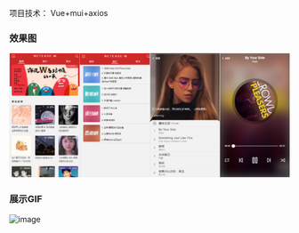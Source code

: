 项目技术： Vue+mui+axios


### 效果图

![image](https://github.com/guanyuqi/vue_neteasemusic_demo/blob/master/src/assets/demo.png)

### 展示GIF

![image](https://github.com/guanyuqi/vue_neteasemusic_demo/blob/master/src/assets/demo.gif)



